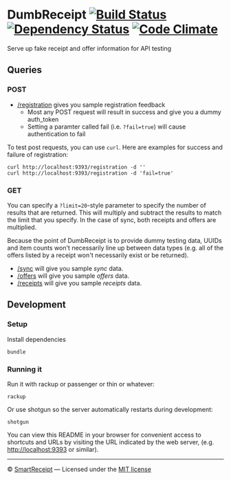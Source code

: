 DumbReceipt [![Build Status](https://secure.travis-ci.org/SmartReceipt/dumb_receipt.png)](https://travis-ci.org/SmartReceipt/dumb_receipt) [![Dependency Status](https://gemnasium.com/SmartReceipt/dumb_receipt.png)](https://gemnasium.com/SmartReceipt/dumb_receipt) [![Code Climate](https://codeclimate.com/badge.png)](https://codeclimate.com/github/SmartReceipt/dumb_receipt)
===========

Serve up fake receipt and offer information for API testing

Queries
-------

### POST

* [/registration](/registration) gives you sample registration feedback
  * Most any POST request will result in success and give you a dummy
    auth_token
  * Setting a paramter called fail (i.e. `?fail=true`) will cause
    authentication to fail

To test post requests, you can use `curl`. Here are examples for success and
failure of registration:

    curl http://localhost:9393/registration -d ''
    curl http://localhost:9393/registration -d 'fail=true'

### GET

You can specify a `?limit=20`-style parameter to specify the number of results
that are returned. This will multiply and subtract the results to match the
limit that you specify. In the case of sync, both receipts and offers are
multiplied.

Because the point of DumbReceipt is to provide dummy testing data,
UUIDs and item counts won't necessarily line up between data types (e.g. all of
the offers listed by a receipt won't necessarily exist or be returned).

* [/sync](/sync) will give you sample _sync_ data.
* [/offers](/offers) will give you sample _offers_ data.
* [/receipts](/receipts) will give you sample _receipts_ data.

Development
-----------

### Setup

Install dependencies

    bundle

### Running it

Run it with rackup or passenger or thin or whatever:

    rackup

Or use shotgun so the server automatically restarts during development:

    shotgun

You can view this README in your browser for convenient access to shortcuts and
URLs by visiting the URL indicated by the web server, (e.g.
[http://localhost:9393](http://localhost:9393) or similar).

---

© [SmartReceipt](http://receipt.com) — Licensed under the [MIT license](http://opensource.org/licenses/MIT)
